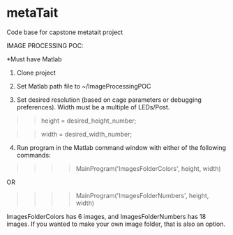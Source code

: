 # metaTait
Code base for capstone metatait project


IMAGE PROCESSING POC:

*Must have Matlab

1) Clone project

2) Set Matlab path file to ~/ImageProcessingPOC

3) Set desired resolution (based on cage parameters or debugging preferences).  Width must be a multiple of LEDs/Post.  

  >> height = desired_height_number;
  
  >> width = desired_width_number;

4) Run program in the Matlab command window with either of the following commands:

  >> >> MainProgram('ImagesFolderColors', height, width)              
  
  OR
  
  >> >> MainProgram('ImagesFolderNumbers', height, width)
  
ImagesFolderColors has 6 images, and ImagesFolderNumbers has 18 images.  If you wanted to make your own image folder, that is also an option.
